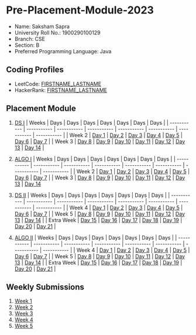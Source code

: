 # Pre-Placement-Module-2023

- Name: Saksham Sapra
- University Roll No.: 1900290100129
- Branch: CSE
- Section: B
- Preferred Programming Language: Java

## Coding Profiles
- LeetCode: [FIRSTNAME_LASTNAME](https://leetcode.com/YourLeetCodeUserName/)
- HackerRank: [FIRSTNAME_LASTNAME](https://www.hackerrank.com/HackerRankUserName)

## Placement Module
1. [DS I](https://github.com/saksham0034/Pre-Placement-Module-2023/tree/main/DS%20I)
    | Weeks | Days | Days | Days | Days | Days | Days | Days |
    | ----------- | ----------- | ----------- | ----------- | ----------- | ----------- | ----------- | ----------- | 
    | Week 2 | [Day 1](https://github.com/saksham0034/Pre-Placement-Module-2023/tree/main/DS%20I/Day%201) | [Day 2](https://github.com/saksham0034/Pre-Placement-Module-2023/tree/main/DS%20I/Day%202) | [Day 3](https://github.com/saksham0034/Pre-Placement-Module-2023/tree/main/DS%20I/Day%203) | [Day 4](https://github.com/saksham0034/Pre-Placement-Module-2023/tree/main/DS%20I/Day%204) | [Day 5](https://github.com/saksham0034/Pre-Placement-Module-2023/tree/main/DS%20I/Day%205) | [Day 6](https://github.com/saksham0034/Pre-Placement-Module-2023/tree/main/DS%20I/Day%206) | [Day 7](https://github.com/saksham0034/Pre-Placement-Module-2023/tree/main/DS%20I/Day%207) |
    | Week 3 | [Day 8](https://github.com/saksham0034/Pre-Placement-Module-2023/tree/main/DS%20I/Day%208) | [Day 9](https://github.com/saksham0034/Pre-Placement-Module-2023/tree/main/DS%20I/Day%209) | [Day 10](https://github.com/saksham0034/Pre-Placement-Module-2023/tree/main/DS%20I/Day%2010) | [Day 11](https://github.com/saksham0034/Pre-Placement-Module-2023/tree/main/DS%20I/Day%2011) | [Day 12](https://github.com/saksham0034/Pre-Placement-Module-2023/tree/main/DS%20I/Day%2012) | [Day 13](https://github.com/saksham0034/Pre-Placement-Module-2023/tree/main/DS%20I/Day%2013) | [Day 14](https://github.com/saksham0034/Pre-Placement-Module-2023/tree/main/DS%20I/Day%2014) |
    
2. [ALGO I](https://github.com/saksham0034/Pre-Placement-Module-2023/tree/main/ALGO%20I)
    | Weeks | Days | Days | Days | Days | Days | Days | Days |
    | ----------- | ----------- | ----------- | ----------- | ----------- | ----------- | ----------- | ----------- |
    | Week 2 | [Day 1](https://github.com/saksham0034/Pre-Placement-Module-2023/tree/main/ALGO%20I/Day%201) | [Day 2](https://github.com/saksham0034/Pre-Placement-Module-2023/tree/main/ALGO%20I/Day%202) | [Day 3](https://github.com/saksham0034/Pre-Placement-Module-2023/tree/main/ALGO%20I/Day%203) | [Day 4](https://github.com/saksham0034/Pre-Placement-Module-2023/tree/main/ALGO%20I/Day%204) | [Day 5](https://github.com/saksham0034/Pre-Placement-Module-2023/tree/main/ALGO%20I/Day%205) | [Day 6](https://github.com/saksham0034/Pre-Placement-Module-2023/tree/main/ALGO%20I/Day%206) | [Day 7](https://github.com/saksham0034/Pre-Placement-Module-2023/tree/main/ALGO%20I/Day%207) |
    | Week 3 | [Day 8](https://github.com/saksham0034/Pre-Placement-Module-2023/tree/main/ALGO%20I/Day%208) | [Day 9](https://github.com/saksham0034/Pre-Placement-Module-2023/tree/main/ALGO%20I/Day%209) | [Day 10](https://github.com/saksham0034/Pre-Placement-Module-2023/tree/main/ALGO%20I/Day%2010) | [Day 11](https://github.com/saksham0034/Pre-Placement-Module-2023/tree/main/ALGO%20I/Day%2011) | [Day 12](https://github.com/saksham0034/Pre-Placement-Module-2023/tree/main/ALGO%20I/Day%2012) | [Day 13](https://github.com/saksham0034/Pre-Placement-Module-2023/tree/main/ALGO%20I/Day%2013) | [Day 14](https://github.com/saksham0034/Pre-Placement-Module-2023/tree/main/ALGO%20I/Day%2014)  
    
3. [DS II](https://github.com/saksham0034/Pre-Placement-Module-2023/tree/main/DS%20II)
    | Weeks | Days | Days | Days | Days | Days | Days | Days |
    | ----------- | ----------- | ----------- | ----------- | ----------- | ----------- | ----------- | ----------- |
    | Week 4 | [Day 1](https://github.com/saksham0034/Pre-Placement-Module-2023/tree/main/DS%20II/Day%201) | [Day 2](https://github.com/saksham0034/Pre-Placement-Module-2023/tree/main/DS%20II/Day%202) | [Day 3](https://github.com/saksham0034/Pre-Placement-Module-2023/tree/main/DS%20II/Day%203) | [Day 4](https://github.com/saksham0034/Pre-Placement-Module-2023/tree/main/DS%20II/Day%204) | [Day 5](https://github.com/saksham0034/Pre-Placement-Module-2023/tree/main/DS%20II/Day%205) | [Day 6](https://github.com/saksham0034/Pre-Placement-Module-2023/tree/main/DS%20II/Day%206) | [Day 7](https://github.com/saksham0034/Pre-Placement-Module-2023/tree/main/DS%20II/Day%207) | 
    | Week 5 | [Day 8](https://github.com/saksham0034/Pre-Placement-Module-2023/tree/main/DS%20II/Day%208) | [Day 9](https://github.com/saksham0034/Pre-Placement-Module-2023/tree/main/DS%20II/Day%209) | [Day 10](https://github.com/saksham0034/Pre-Placement-Module-2023/tree/main/DS%20II/Day%2010) | [Day 11](https://github.com/saksham0034/Pre-Placement-Module-2023/tree/main/DS%20II/Day%2011) | [Day 12](https://github.com/saksham0034/Pre-Placement-Module-2023/tree/main/DS%20II/Day%2012) | [Day 13](https://github.com/saksham0034/Pre-Placement-Module-2023/tree/main/DS%20II/Day%2013) | [Day 14](https://github.com/saksham0034/Pre-Placement-Module-2023/tree/main/DS%20II/Day%2014) |
    | Extra Week | [Day 15](https://github.com/saksham0034/Pre-Placement-Module-2023/tree/main/DS%20II/Day%2015) | [Day 16](https://github.com/saksham0034/Pre-Placement-Module-2023/tree/main/DS%20II/Day%2016) | [Day 17](https://github.com/saksham0034/Pre-Placement-Module-2023/tree/main/DS%20II/Day%2017) | [Day 18](https://github.com/saksham0034/Pre-Placement-Module-2023/tree/main/DS%20II/Day%2018) | [Day 19](https://github.com/saksham0034/Pre-Placement-Module-2023/tree/main/DS%20II/Day%2019) | [Day 20](https://github.com/saksham0034/Pre-Placement-Module-2023/tree/main/DS%20II/Day%2020) | [Day 21](https://github.com/saksham0034/Pre-Placement-Module-2023/tree/main/DS%20II/Day%2021) |
    
4. [ALGO II](https://github.com/saksham0034/Pre-Placement-Module-2023/tree/main/ALGO%20II)
    | Weeks | Days | Days | Days | Days | Days | Days | Days |
    | ----------- | ----------- | ----------- | ----------- | ----------- | ----------- | ----------- | ----------- |
    | Week 4 | [Day 1](https://github.com/saksham0034/Pre-Placement-Module-2023/tree/main/ALGO%20II/Day%201) | [Day 2](https://github.com/saksham0034/Pre-Placement-Module-2023/tree/main/ALGO%20II/Day%202) | [Day 3](https://github.com/saksham0034/Pre-Placement-Module-2023/tree/main/ALGO%20II/Day%203) | [Day 4](https://github.com/saksham0034/Pre-Placement-Module-2023/tree/main/ALGO%20II/Day%204) | [Day 5](https://github.com/saksham0034/Pre-Placement-Module-2023/tree/main/ALGO%20II/Day%205) | [Day 6](https://github.com/saksham0034/Pre-Placement-Module-2023/tree/main/ALGO%20II/Day%206) | [Day 7](https://github.com/saksham0034/Pre-Placement-Module-2023/tree/main/ALGO%20II/Day%207) |
    | Week 5 | [Day 8](https://github.com/saksham0034/Pre-Placement-Module-2023/tree/main/ALGO%20II/Day%208) | [Day 9](https://github.com/saksham0034/Pre-Placement-Module-2023/tree/main/ALGO%20II/Day%209) | [Day 10](https://github.com/saksham0034/Pre-Placement-Module-2023/tree/main/ALGO%20II/Day%2010) | [Day 11](https://github.com/saksham0034/Pre-Placement-Module-2023/tree/main/ALGO%20II/Day%2011) | [Day 12](https://github.com/saksham0034/Pre-Placement-Module-2023/tree/main/ALGO%20II/Day%2012) | [Day 13](https://github.com/saksham0034/Pre-Placement-Module-2023/tree/main/ALGO%20II/Day%2013) | [Day 14](https://github.com/saksham0034/Pre-Placement-Module-2023/tree/main/ALGO%20II/Day%2014) |
    | Extra Week | [Day 15](https://github.com/saksham0034/Pre-Placement-Module-2023/tree/main/ALGO%20II/Day%2015) | [Day 16](https://github.com/saksham0034/Pre-Placement-Module-2023/tree/main/ALGO%20II/Day%2016) | [Day 17](https://github.com/saksham0034/Pre-Placement-Module-2023/tree/main/ALGO%20II/Day%2017) | [Day 18](https://github.com/saksham0034/Pre-Placement-Module-2023/tree/main/ALGO%20II/Day%2018) | [Day 19](https://github.com/saksham0034/Pre-Placement-Module-2023/tree/main/ALGO%20II/Day%2019) | [Day 20](https://github.com/saksham0034/Pre-Placement-Module-2023/tree/main/ALGO%20II/Day%2020) | [Day 21](https://github.com/saksham0034/Pre-Placement-Module-2023/tree/main/ALGO%20II/Day%2021) |

## Weekly Submissions
1. [Week 1](https://github.com/saksham0034/Pre-Placement-Module-2023/tree/main/Weekly%20Submissions/Week%201)
2. [Week 2](https://github.com/saksham0034/Pre-Placement-Module-2023/tree/main/Weekly%20Submissions/Week%202)
3. [Week 3](https://github.com/saksham0034/Pre-Placement-Module-2023/tree/main/Weekly%20Submissions/Week%203)
4. [Week 4](https://github.com/saksham0034/Pre-Placement-Module-2023/tree/main/Weekly%20Submissions/Week%204)
5. [Week 5](https://github.com/saksham0034/Pre-Placement-Module-2023/tree/main/Weekly%20Submissions/Week%205)

